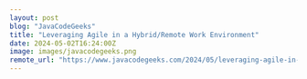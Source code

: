 ```yaml
---
layout: post
blog: "JavaCodeGeeks"
title: "Leveraging Agile in a Hybrid/Remote Work Environment"
date: 2024-05-02T16:24:00Z
image: images/javacodegeeks.png
remote_url: "https://www.javacodegeeks.com/2024/05/leveraging-agile-in-a-hybrid-remote-work-environment.html"
---
```

